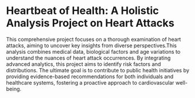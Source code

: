 # Heartbeat of Health: A Holistic Analysis Project on Heart Attacks
This comprehensive project focuses on a thorough examination of heart attacks, aiming to uncover key insights from diverse perspectives.This analysis combines medical data, biological factors and age variations to understand the nuances of heart attack occurrences. By integrating advanced analytics, this project aims to identify risk factors and distributions. The ultimate goal is to contribute to public health initiatives by providing evidence-based recommendations for both individuals and healthcare systems, fostering a proactive approach to cardiovascular well-being.




